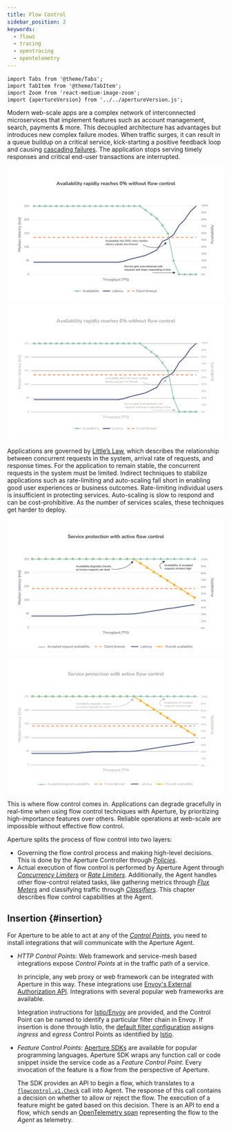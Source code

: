 ```yaml
---
title: Flow Control
sidebar_position: 2
keywords:
  - flows
  - tracing
  - opentracing
  - opentelemetry
---
```


```mdx-code-block
import Tabs from '@theme/Tabs';
import TabItem from '@theme/TabItem';
import Zoom from 'react-medium-image-zoom';
import {apertureVersion} from '../../apertureVersion.js';
```

Modern web-scale apps are a complex network of interconnected microservices that
implement features such as account management, search, payments & more. This
decoupled architecture has advantages but introduces new complex failure modes.
When traffic surges, it can result in a queue buildup on a critical service,
kick-starting a positive feedback loop and causing
[cascading failures](https://sre.google/sre-book/addressing-cascading-failures/).
The application stops serving timely responses and critical end-user
transactions are interrupted.

![Absence of flow control](assets/img/no-flow-control.png#gh-light-mode-only)
![Absence of flow control](assets/img/no-flow-control-dark.png#gh-dark-mode-only)

Applications are governed by
[Little’s Law](https://en.wikipedia.org/wiki/Little%27s_law), which describes
the relationship between concurrent requests in the system, arrival rate of
requests, and response times. For the application to remain stable, the
concurrent requests in the system must be limited. Indirect techniques to
stabilize applications such as rate-limiting and auto-scaling fall short in
enabling good user experiences or business outcomes. Rate-limiting individual
users is insufficient in protecting services. Auto-scaling is slow to respond
and can be cost-prohibitive. As the number of services scales, these techniques
get harder to deploy.

![Reliability with flow control](assets/img/active-flow-control.png#gh-light-mode-only)
![Reliability with flow control](assets/img/active-flow-control-dark.png#gh-dark-mode-only)

This is where flow control comes in. Applications can degrade gracefully in
real-time when using flow control techniques with Aperture, by prioritizing
high-importance features over others. Reliable operations at web-scale are
impossible without effective flow control.

Aperture splits the process of flow control into two layers:

- Governing the flow control process and making high-level decisions. This is
  done by the Aperture Controller through [_Policies_][policies].
- Actual execution of flow control is performed by Aperture Agent through
  [_Concurrency Limiters_][cl] or [_Rate Limiters_][rate-limiter]. Additionally,
  the Agent handles other flow-control related tasks, like gathering metrics
  through [_Flux Meters_][flux-meter] and classifying traffic through
  [_Classifiers_][classifier]. This chapter describes flow control capabilities
  at the Agent.

## Insertion {#insertion}

For Aperture to be able to act at any of the [_Control Points_][control-point],
you need to install integrations that will communicate with the Aperture Agent.

- _HTTP_ _Control Points_: Web framework and service-mesh based integrations
  expose _Control Points_ at in the traffic path of a service.

  In principle, any web proxy or web framework can be integrated with Aperture
  in this way. These integrations use [Envoy's External Authorization
  API][ext-authz]. Integrations with several popular web frameworks are
  available.

  Integration instructions for [Istio/Envoy][istio] are provided, and the
  Control Point can be named to identify a particular filter chain in Envoy. If
  insertion is done through Istio, the
  [default filter configuration](/get-started/integrations/flow-control/envoy/istio.md#envoy-filter)
  assigns _ingress_ and _egress_ Control Points as identified by
  [Istio][istio-patch-context].

- _Feature_ _Control Points_:
  [Aperture SDKs](/get-started/integrations/flow-control/sdk/sdk.md) are
  available for popular programming languages. Aperture SDK wraps any function
  call or code snippet inside the service code as a _Feature_ _Control Point_.
  Every invocation of the feature is a flow from the perspective of Aperture.

  The SDK provides an API to begin a flow, which translates to a
  [`flowcontrol.v1.Check`][flowcontrol-proto] call into Agent. The response of
  this call contains a decision on whether to allow or reject the flow. The
  execution of a feature might be gated based on this decision. There is an API
  to end a flow, which sends an [OpenTelemetry span][span] representing the flow
  to the _Agent_ as telemetry.

[policies]: /concepts/policy/policy.md
[control-point]: ./flow-selector.md#control-point
[cl]: ./components/concurrency-limiter.md
[rate-limiter]: ./components/rate-limiter.md
[flux-meter]: ./resources/flux-meter.md
[classifier]: ./resources/classifier.md
[span]: https://opentelemetry.io/docs/reference/specification/trace/api/#span
[istio]: /get-started/integrations/flow-control/envoy/istio.md
[ext-authz]:
  https://www.envoyproxy.io/docs/envoy/latest/api-v3/service/auth/v3/external_auth.proto#authorization-service-proto
[flowcontrol-proto]:
  https://buf.build/fluxninja/aperture/docs/main:aperture.flowcontrol.check.v1
[istio-patch-context]:
  https://istio.io/latest/docs/reference/config/networking/envoy-filter/#EnvoyFilter-PatchContext
